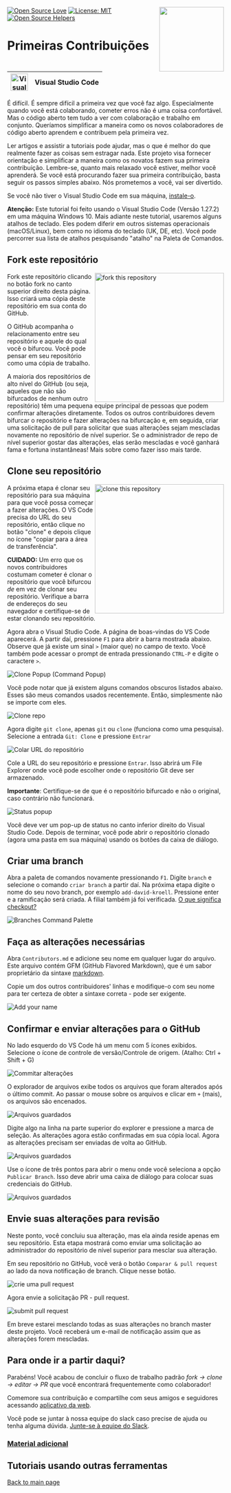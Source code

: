 [![Open Source Love](https://badges.frapsoft.com/os/v1/open-source.svg?v=103)](https://github.com/ellerbrock/open-source-badges/)
[<img align="right" width="150" src="https://firstcontributions.github.io/assets/Readme/join-slack-team.png">](https://join.slack.com/t/firstcontributors/shared_invite/zt-1hg51qkgm-Xc7HxhsiPYNN3ofX2_I8FA)
[![License: MIT](https://img.shields.io/badge/License-MIT-green.svg)](https://opensource.org/licenses/MIT)
[![Open Source Helpers](https://www.codetriage.com/roshanjossey/first-contributions/badges/users.svg)](https://www.codetriage.com/roshanjossey/first-contributions)

# Primeiras Contribuições

| <img alt="Visual Studio Code" src="https://upload.wikimedia.org/wikipedia/commons/1/1c/Visual_Studio_Code_1.35_icon.png" width="40"> | Visual Studio Code |
| ------------------------------------------------------------------------------------------------------------------------------------ | ------------------ |


É difícil. É sempre difícil a primeira vez que você faz algo. Especialmente quando você está colaborando, cometer erros não é uma coisa confortável. Mas o código aberto tem tudo a ver com colaboração e trabalho em conjunto. Queríamos simplificar a maneira como os novos colaboradores de código aberto aprendem e contribuem pela primeira vez.

Ler artigos e assistir a tutoriais pode ajudar, mas o que é melhor do que realmente fazer as coisas sem estragar nada. Este projeto visa fornecer orientação e simplificar a maneira como os novatos fazem sua primeira contribuição. Lembre-se, quanto mais relaxado você estiver, melhor você aprenderá. Se você está procurando fazer sua primeira contribuição, basta seguir os passos simples abaixo. Nós prometemos a você, vai ser divertido.

Se você não tiver o Visual Studio Code em sua máquina, [instale-o](https://code.visualstudio.com/download).

**Atenção:** Este tutorial foi feito usando o Visual Studio Code (Versão 1.27.2) em uma máquina Windows 10. Mais adiante neste tutorial, usaremos alguns atalhos de teclado. Eles podem diferir em outros sistemas operacionais (macOS/Linux), bem como no idioma do teclado (UK, DE, etc). Você pode percorrer sua lista de atalhos pesquisando "atalho" na Paleta de Comandos.

## Fork este repositório

<img align="right" width="300" src="https://firstcontributions.github.io/assets/Readme/fork.png" alt="fork this repository" />

Fork este repositório clicando no botão fork no canto superior direito desta página. Isso criará uma cópia deste repositório em sua conta do GitHub.

O GitHub acompanha o relacionamento entre seu repositório e aquele do qual você o bifurcou. Você pode pensar em seu repositório como uma cópia de trabalho.

A maioria dos repositórios de alto nível do GitHub (ou seja, aqueles que não são bifurcados de nenhum outro repositório) têm uma pequena equipe principal de pessoas que podem confirmar alterações diretamente. Todos os outros contribuidores devem bifurcar o repositório e fazer alterações na bifurcação e, em seguida, criar uma solicitação de pull para solicitar que suas alterações sejam mescladas novamente no repositório de nível superior. Se o administrador de repo de nível superior gostar das alterações, elas serão mescladas e você ganhará fama e fortuna instantâneas! Mais sobre como fazer isso mais tarde.

## Clone seu repositório

<img align="right" width="300" src="https://firstcontributions.github.io/assets/Readme/clone.png" alt="clone this repository" />

A próxima etapa é clonar seu repositório para sua máquina para que você possa começar a fazer alterações. O VS Code precisa do URL do seu repositório, então clique no botão "clone" e depois clique no ícone "copiar para a área de transferência".

**CUIDADO:** Um erro que os novos contribuidores costumam cometer é clonar o repositório que você bifurcou _de_ em vez de clonar seu repositório. Verifique a barra de endereços do seu navegador e certifique-se de estar clonando seu repositório.

Agora abra o Visual Studio Code. A página de boas-vindas do VS Code aparecerá. A partir daí, pressione `F1` para abrir a barra mostrada abaixo. Observe que já existe um sinal `>` (maior que) no campo de texto. Você também pode acessar o prompt de entrada pressionando `CTRL-P` e digite o caractere `>`.

<img src="https://firstcontributions.github.io/assets/gui-tool-tutorials/github-windows-vs-code-tutorial/vscode-2018-08-clone.png" alt="Clone Popup (Command Popup)" />

Você pode notar que já existem alguns comandos obscuros listados abaixo. Esses são meus comandos usados recentemente. Então, simplesmente não se importe com eles.

<img src="https://firstcontributions.github.io/assets/gui-tool-tutorials/github-windows-vs-code-tutorial/vscode-2018-08-clone1.png" alt="Clone repo" />

Agora digite `git clone`, apenas `git` ou `clone` (funciona como uma pesquisa).
Selecione a entrada `Git: Clone` e pressione `Entrar`

<img src="https://firstcontributions.github.io/assets/gui-tool-tutorials/github-windows-vs-code-tutorial/vscode-2018-08-clone2.png" alt="Colar URL do repositório" />

Cole a URL do seu repositório e pressione `Entrar`. Isso abrirá um File Explorer onde você pode escolher onde o repositório Git deve ser armazenado.

**Importante**: Certifique-se de que é o repositório bifurcado e não o original, caso contrário não funcionará.

<img src="https://firstcontributions.github.io/assets/gui-tool-tutorials/github-windows-vs-code-tutorial/vscode-2018-08-clone3.png" alt="Status popup" />

Você deve ver um pop-up de status no canto inferior direito do Visual Studio Code. Depois de terminar, você pode abrir o repositório clonado (agora uma pasta em sua máquina) usando os botões da caixa de diálogo.

## Criar uma branch

Abra a paleta de comandos novamente pressionando `F1`. Digite `branch` e selecione o comando `criar branch` a partir daí. Na próxima etapa digite o nome do seu novo branch, por exemplo `add-david-kroell`. Pressione enter e a ramificação será criada. A filial também já foi verificada. [O que significa checkout?](https://www.git-scm.com/docs/git-checkout)

<img src="https://firstcontributions.github.io/assets/gui-tool-tutorials/github-windows-vs-code-tutorial/vscode-2018-08-branch.png" alt="Branches Command Palette" />

## Faça as alterações necessárias

Abra `Contributors.md` e adicione seu nome em qualquer lugar do arquivo. Este arquivo contém GFM (GitHub Flavored Markdown), que é um sabor proprietário da sintaxe <a href="https://en.wikipedia.org/wiki/Markdown">markdown</a>.

Copie um dos outros contribuidores&apos; linhas e modifique-o com seu nome para ter certeza de obter a sintaxe correta - pode ser exigente.

<img src="https://firstcontributions.github.io/assets/gui-tool-tutorials/github-windows-vs-code-tutorial/vscode-2018-08-changes.png" alt="Add your name" />

## Confirmar e enviar alterações para o GitHub

No lado esquerdo do VS Code há um menu com 5 ícones exibidos. Selecione o ícone de controle de versão/Controle de origem.
(Atalho: Ctrl + Shift + G)

<img src="https://firstcontributions.github.io/assets/gui-tool-tutorials/github-windows-vs-code-tutorial/vscode-2018-08-commit.png" alt="Commitar alterações" />

O explorador de arquivos exibe todos os arquivos que foram alterados após o último commit. Ao passar o mouse sobre os arquivos e clicar em `+` (mais), os arquivos são encenados.

<img src="https://firstcontributions.github.io/assets/gui-tool-tutorials/github-windows-vs-code-tutorial/vscode-2018-08-commit1.png" alt="Arquivos guardados">

Digite algo na linha na parte superior do explorer e pressione a marca de seleção. As alterações agora estão confirmadas em sua cópia local. Agora as alterações precisam ser enviadas de volta ao GitHub.

<img src="https://firstcontributions.github.io/assets/gui-tool-tutorials/github-windows-vs-code-tutorial/vscode-2018-08-push.png" alt="Arquivos guardados">

Use o ícone de três pontos para abrir o menu onde você seleciona a opção `Publicar Branch`. Isso deve abrir uma caixa de diálogo para colocar suas credenciais do GitHub.

<img src="https://firstcontributions.github.io/assets/gui-tool-tutorials/github-windows-vs-code-tutorial/vscode-2018-08-gh-auth.png" alt="Arquivos guardados">

## Envie suas alterações para revisão

Neste ponto, você concluiu sua alteração, mas ela ainda reside apenas em seu repositório. Esta etapa mostrará como enviar uma solicitação ao administrador do repositório de nível superior para mesclar sua alteração.

Em seu repositório no GitHub, você verá o botão `Comparar & pull request` ao lado da nova notificação de branch. Clique nesse botão.

<img src="https://firstcontributions.github.io/assets/Readme/compare-and-pull.png" alt="crie uma pull request" />

Agora envie a solicitação PR - pull request.

<img src="https://firstcontributions.github.io/assets/Readme/submit-pull-request.png" alt="submit pull request" />

Em breve estarei mesclando todas as suas alterações no branch master deste projeto. Você receberá um e-mail de notificação assim que as alterações forem mescladas.

## Para onde ir a partir daqui?

Parabéns! Você acabou de concluir o fluxo de trabalho padrão _fork -> clone -> editar -> PR_ que você encontrará frequentemente como colaborador!

Comemore sua contribuição e compartilhe com seus amigos e seguidores acessando [aplicativo da web](https://firstcontributions.github.io#social-share).

Você pode se juntar à nossa equipe do slack caso precise de ajuda ou tenha alguma dúvida. [Junte-se à equipe do Slack](https://join.slack.com/t/firstcontributors/shared_invite/zt-1hg51qkgm-Xc7HxhsiPYNN3ofX2_I8FA).

### [Material adicional](../additional-material/translations/additional-material.pt_br.md)

## Tutoriais usando outras ferramentas
[Back to main page](https://github.com/firstcontributions/first-contributions#tutorials-using-other-tools)
